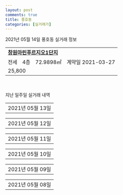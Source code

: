 ```yaml
---
layout: post
comments: true
title: 풍호동
categories: [실거래가]
---
```


2021년 05월 14일 풍호동 실거래 정보

<table>
  <tr>
    <td colspan="4" style="font-weight: bold;"><a href="https://search.naver.com/search.naver?query=창원마린푸르지오1단지">창원마린푸르지오1단지</a></td>
  </tr>
    
  <tr>
    <td>전세</td>
    <td>4층</td>
    <td>72.9898㎡</td>
    <td>계약일 2021-03-27</td>
  </tr>
  <tr>
    <td colspan="4">25,800</td>
  </tr>
    
</table>
    
<div style="margin-top: 50px; margin-bottom: 13px">지난 일주일 실거래 내역</div>

  <table style="width: 100%; margin-bottom: 1px">
      <tr class="header">
        <td>2021년 05월 13일</td>
      </tr>
      <tr class="child" style="display: none">
        <td>
            
        <table>
          <tr>
            <td colspan="4" style="font-weight: bold;"><a href="https://search.naver.com/search.naver?query=한림리츠빌">한림리츠빌</a></td>
          </tr>

          <tr>
            <td>매매</td>
            <td>13층</td>
            <td>84.9833㎡</td>
            <td>계약일 2021-05-12</td>
          </tr>
          <tr>
            <td colspan="4">25,000<br>기존최고가 25,000</td>
          </tr>
    
        </table>
    
        </td>
      </tr>
  </table>
    
  <table style="width: 100%; margin-bottom: 1px">
      <tr class="header">
        <td>2021년 05월 12일</td>
      </tr>
      <tr class="child" style="display: none">
        <td>
            
        <table>
          <tr>
            <td colspan="4" style="font-weight: bold;"><a href="https://search.naver.com/search.naver?query=우성">우성</a></td>
          </tr>

          <tr>
            <td>매매</td>
            <td>1층</td>
            <td>101.65㎡</td>
            <td>계약일 2021-04-28</td>
          </tr>
          <tr>
            <td colspan="4">14,000<br>기존최고가 14,000</td>
          </tr>
    
        </table>
        <table style="margin-top: 5px">
          <tr>
            <td colspan="4" style="font-weight: bold;"><a href="https://search.naver.com/search.naver?query=창원마린푸르지오2단지">창원마린푸르지오2단지</a></td>
          </tr>
    
          <tr>
            <td>전세</td>
            <td>14층</td>
            <td>84.9626㎡</td>
            <td>계약일 2021-05-06</td>
          </tr>
          <tr>
            <td colspan="4">34,000</td>
          </tr>
    
        </table>
    
        </td>
      </tr>
  </table>
    
  <table style="width: 100%; margin-bottom: 1px">
      <tr class="header">
        <td>2021년 05월 11일</td>
      </tr>
      <tr class="child" style="display: none">
        <td>
            
        <table>
          <tr>
            <td colspan="4" style="font-weight: bold;"><a href="https://search.naver.com/search.naver?query=평화마을">평화마을</a></td>
          </tr>

          <tr>
            <td>매매</td>
            <td>11층</td>
            <td>59.91㎡</td>
            <td>계약일 2021-04-15</td>
          </tr>
          <tr>
            <td colspan="4">10,500<br>기존최고가 10,500</td>
          </tr>
    
        </table>
        <table style="margin-top: 5px">
          <tr>
            <td colspan="4" style="font-weight: bold;"><a href="https://search.naver.com/search.naver?query=풍호시영">풍호시영</a></td>
          </tr>
    
          <tr>
            <td>매매</td>
            <td>4층</td>
            <td>49.79㎡</td>
            <td>계약일 2021-05-09</td>
          </tr>
          <tr>
            <td colspan="4">13,500<br>기존최고가 13,500</td>
          </tr>
    
        </table>
        <table style="margin-top: 5px">
          <tr>
            <td colspan="4" style="font-weight: bold;"><a href="https://search.naver.com/search.naver?query=창원마린푸르지오1단지">창원마린푸르지오1단지</a></td>
          </tr>
    
          <tr>
            <td>전세</td>
            <td>6층</td>
            <td>72.9898㎡</td>
            <td>계약일 2021-05-08</td>
          </tr>
          <tr>
            <td colspan="4">26,000</td>
          </tr>
    
        </table>
        <table style="margin-top: 5px">
          <tr>
            <td colspan="4" style="font-weight: bold;"><a href="https://search.naver.com/search.naver?query=풍호주공">풍호주공</a></td>
          </tr>
    
          <tr>
            <td>전세</td>
            <td>3층</td>
            <td>46.68㎡</td>
            <td>계약일 2021-05-10</td>
          </tr>
          <tr>
            <td colspan="4">7,000</td>
          </tr>
    
        </table>
    
        </td>
      </tr>
  </table>
    
  <table style="width: 100%; margin-bottom: 1px">
      <tr class="header">
        <td>2021년 05월 10일</td>
      </tr>
      <tr class="child" style="display: none">
        <td>
            
        <table>
          <tr>
            <td colspan="4" style="font-weight: bold;"><a href="https://search.naver.com/search.naver?query=실거래정보없음">실거래정보없음</a></td>
          </tr>

        </table>
    
        </td>
      </tr>
  </table>
    
  <table style="width: 100%; margin-bottom: 1px">
      <tr class="header">
        <td>2021년 05월 09일</td>
      </tr>
      <tr class="child" style="display: none">
        <td>
            
        <table>
          <tr>
            <td colspan="4" style="font-weight: bold;"><a href="https://search.naver.com/search.naver?query=실거래정보없음">실거래정보없음</a></td>
          </tr>

        </table>
    
        </td>
      </tr>
  </table>
    
  <table style="width: 100%; margin-bottom: 1px">
      <tr class="header">
        <td>2021년 05월 08일</td>
      </tr>
      <tr class="child" style="display: none">
        <td>
            
        <table>
          <tr>
            <td colspan="4" style="font-weight: bold;"><a href="https://search.naver.com/search.naver?query=디에스아이존빌">디에스아이존빌</a></td>
          </tr>

          <tr>
            <td>매매</td>
            <td>1층</td>
            <td>107.6672㎡</td>
            <td>계약일 2021-04-27</td>
          </tr>
          <tr>
            <td colspan="4">21,500<br>기존최고가 21,500</td>
          </tr>
    
        </table>
        <table style="margin-top: 5px">
          <tr>
            <td colspan="4" style="font-weight: bold;"><a href="https://search.naver.com/search.naver?query=신광">신광</a></td>
          </tr>
    
          <tr>
            <td>매매</td>
            <td>2층</td>
            <td>47.88㎡</td>
            <td>계약일 2021-05-01</td>
          </tr>
          <tr>
            <td colspan="4">6,400<br>기존최고가 6,400</td>
          </tr>
    
        </table>
        <table style="margin-top: 5px">
          <tr>
            <td colspan="4" style="font-weight: bold;"><a href="https://search.naver.com/search.naver?query=우성">우성</a></td>
          </tr>
    
          <tr>
            <td>매매</td>
            <td>1층</td>
            <td>84.77㎡</td>
            <td>계약일 2021-04-23</td>
          </tr>
          <tr>
            <td colspan="4">14,000<br>기존최고가 14,000</td>
          </tr>
    
        </table>
        <table style="margin-top: 5px">
          <tr>
            <td colspan="4" style="font-weight: bold;"><a href="https://search.naver.com/search.naver?query=창원마린푸르지오1단지">창원마린푸르지오1단지</a></td>
          </tr>
    
          <tr>
            <td>매매</td>
            <td>6층</td>
            <td>84.9849㎡</td>
            <td>계약일 2021-05-01</td>
          </tr>
          <tr>
            <td colspan="4">42,500<br>기존최고가 44,500</td>
          </tr>
    
          <tr>
            <td>매매</td>
            <td>21층</td>
            <td>84.9626㎡</td>
            <td>계약일 2021-05-04</td>
          </tr>
          <tr>
            <td colspan="4">41,000<br>기존최고가 41,000</td>
          </tr>
    
        </table>
        <table style="margin-top: 5px">
          <tr>
            <td colspan="4" style="font-weight: bold;"><a href="https://search.naver.com/search.naver?query=한림리츠빌">한림리츠빌</a></td>
          </tr>
    
          <tr>
            <td>매매</td>
            <td>6층</td>
            <td>84.9833㎡</td>
            <td>계약일 2021-05-01</td>
          </tr>
          <tr>
            <td colspan="4">26,000<br>기존최고가 28,100</td>
          </tr>
    
        </table>
        <table style="margin-top: 5px">
          <tr>
            <td colspan="4" style="font-weight: bold;"><a href="https://search.naver.com/search.naver?query=우성">우성</a></td>
          </tr>
    
          <tr>
            <td>전세</td>
            <td>12층</td>
            <td>84.77㎡</td>
            <td>계약일 2021-05-05</td>
          </tr>
          <tr>
            <td colspan="4">14,500<br>기존최고가 None</td>
          </tr>
    
        </table>
    
        </td>
      </tr>
  </table>
    

